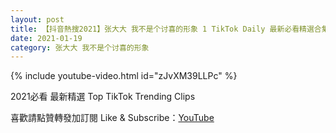 ```yaml
---
layout: post
title: 【抖音熱搜2021】张大大 我不是个讨喜的形象 1 TikTok Daily 最新必看精選合集2021 01 19
date: 2021-01-19
category: 张大大 我不是个讨喜的形象
---
```


{% include youtube-video.html id="zJvXM39LLPc" %}

2021必看 最新精選 Top TikTok Trending Clips

喜歡請點贊轉發加訂閱 Like & Subscribe：[YouTube](https://www.youtube.com/channel/UCAoR7VcanIPd04uEq_GIylA/videos)

